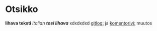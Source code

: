 # Otsikko
**lihava teksti**
*italian*
***tosi lihava***
xdxdxdxd
[gitlog:](laskarit/viikko1/gitlog.txt)
ja
[komentorivi:](laskarit/viikko1/komentorivi.txt)
muutos
